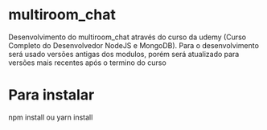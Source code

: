 # multiroom_chat

 Desenvolvimento do multiroom_chat através do curso da udemy (Curso Completo do Desenvolvedor NodeJS e MongoDB).
 Para o desenvolvimento será usado versões antigas dos modulos, porém será atualizado para versões mais recentes após o termino do curso
 
# Para instalar
  npm install  ou yarn install
